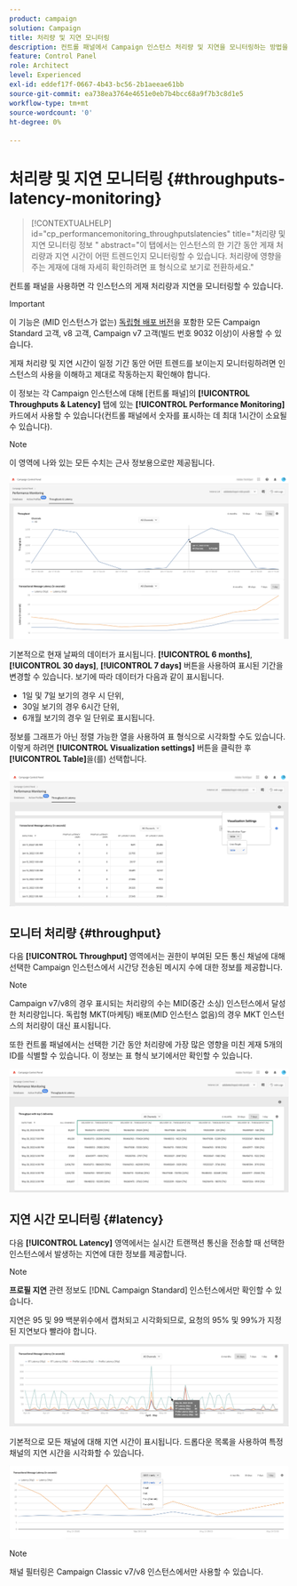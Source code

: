```yaml
---
product: campaign
solution: Campaign
title: 처리량 및 지연 모니터링
description: 컨트롤 패널에서 Campaign 인스턴스 처리량 및 지연을 모니터링하는 방법을 알아봅니다.
feature: Control Panel
role: Architect
level: Experienced
exl-id: eddef17f-0667-4b43-bc56-2b1aeeae61bb
source-git-commit: ea738ea3764e4651e0eb7b4bcc68a9f7b3c8d1e5
workflow-type: tm+mt
source-wordcount: '0'
ht-degree: 0%

---
```


# 처리량 및 지연 모니터링 {#throughputs-latency-monitoring}

>[!CONTEXTUALHELP]
>id="cp_performancemonitoring_throughputslatencies"
>title="처리량 및 지연 모니터링 정보 "
>abstract="이 탭에서는 인스턴스의 한 기간 동안 게재 처리량과 지연 시간이 어떤 트렌드인지 모니터링할 수 있습니다. 처리량에 영향을 주는 게재에 대해 자세히 확인하려면 표 형식으로 보기로 전환하세요."

컨트롤 패널을 사용하면 각 인스턴스의 게재 처리량과 지연을 모니터링할 수 있습니다.

>[!IMPORTANT]
>
>이 기능은 (MID 인스턴스가 없는) [독립형 배포 버전](https://experienceleague.adobe.com/docs/campaign-classic/using/installing-campaign-classic/deployment-types-/standalone-deployment.html?lang=ko)을 포함한 모든 Campaign Standard 고객, v8 고객, Campaign v7 고객(빌드 번호 9032 이상)이 사용할 수 있습니다.

게재 처리량 및 지연 시간이 일정 기간 동안 어떤 트렌드를 보이는지 모니터링하려면 인스턴스의 사용을 이해하고 제대로 작동하는지 확인해야 합니다.

이 정보는 각 Campaign 인스턴스에 대해 [컨트롤 패널]의 **[!UICONTROL Throughputs & Latency]** 탭에 있는 **[!UICONTROL Performance Monitoring]** 카드에서 사용할 수 있습니다(컨트롤 패널에서 숫자를 표시하는 데 최대 1시간이 소요될 수 있습니다).

>[!NOTE]
>
>이 영역에 나와 있는 모든 수치는 근사 정보용으로만 제공됩니다.

![](assets/throughput-latencies-overview.png)

기본적으로 현재 날짜의 데이터가 표시됩니다. **[!UICONTROL 6 months]**, **[!UICONTROL 30 days]**, **[!UICONTROL 7 days]** 버튼을 사용하여 표시된 기간을 변경할 수 있습니다. 보기에 따라 데이터가 다음과 같이 표시됩니다.
* 1일 및 7일 보기의 경우 시 단위,
* 30일 보기의 경우 6시간 단위,
* 6개월 보기의 경우 일 단위로 표시됩니다.

정보를 그래프가 아닌 정렬 가능한 열을 사용하여 표 형식으로 시각화할 수도 있습니다. 이렇게 하려면 **[!UICONTROL Visualization settings]** 버튼을 클릭한 후 **[!UICONTROL Table]**&#x200B;을(를) 선택합니다.

![](assets/throughput-latencies-table.png)

## 모니터 처리량 {#throughput}

다음 **[!UICONTROL Throughput]** 영역에서는 권한이 부여된 모든 통신 채널에 대해 선택한 Campaign 인스턴스에서 시간당 전송된 메시지 수에 대한 정보를 제공합니다.

>[!NOTE]
>
>Campaign v7/v8의 경우 표시되는 처리량의 수는 MID(중간 소싱) 인스턴스에서 달성한 처리량입니다. 독립형 MKT(마케팅) 배포(MID 인스턴스 없음)의 경우 MKT 인스턴스의 처리량이 대신 표시됩니다.

또한 컨트롤 패널에서는 선택한 기간 동안 처리량에 가장 많은 영향을 미친 게재 5개의 ID를 식별할 수 있습니다. 이 정보는 표 형식 보기에서만 확인할 수 있습니다.

![](assets/throughput-latencies-top5.png)

## 지연 시간 모니터링 {#latency}

다음 **[!UICONTROL Latency]** 영역에서는 실시간 트랜잭션 통신을 전송할 때 선택한 인스턴스에서 발생하는 지연에 대한 정보를 제공합니다.

>[!NOTE]
>
>**프로필 지연** 관련 정보도 [!DNL Campaign Standard] 인스턴스에서만 확인할 수 있습니다.

지연은 95 및 99 백분위수에서 캡처되고 시각화되므로, 요청의 95% 및 99%가 지정된 지연보다 빨라야 합니다.

![](assets/throughput-latencies-latency.png)

기본적으로 모든 채널에 대해 지연 시간이 표시됩니다. 드롭다운 목록을 사용하여 특정 채널의 지연 시간을 시각화할 수 있습니다.

![](assets/throughput-latencies-filter.png)

>[!NOTE]
>
>채널 필터링은 Campaign Classic v7/v8 인스턴스에서만 사용할 수 있습니다.
